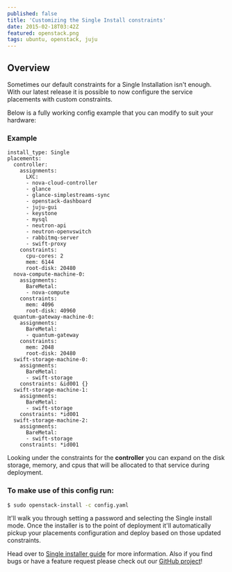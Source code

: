 ```yaml
---
published: false
title: 'Customizing the Single Install constraints'
date: 2015-02-18T03:42Z
featured: openstack.png
tags: ubuntu, openstack, juju
---
```

## Overview

Sometimes our default constraints for a Single Installation isn't enough. With our latest release it is possible to now configure the service placements with custom constraints.

Below is a fully working config example that you can modify to suit your hardware:

### Example

```
install_type: Single
placements:
  controller:
    assignments:
      LXC:
      - nova-cloud-controller
      - glance
      - glance-simplestreams-sync
      - openstack-dashboard
      - juju-gui
      - keystone
      - mysql
      - neutron-api
      - neutron-openvswitch
      - rabbitmq-server
      - swift-proxy
    constraints:
      cpu-cores: 2
      mem: 6144
      root-disk: 20480
  nova-compute-machine-0:
    assignments:
      BareMetal:
      - nova-compute
    constraints:
      mem: 4096
      root-disk: 40960
  quantum-gateway-machine-0:
    assignments:
      BareMetal:
      - quantum-gateway
    constraints:
      mem: 2048
      root-disk: 20480
  swift-storage-machine-0:
    assignments:
      BareMetal:
      - swift-storage
    constraints: &id001 {}
  swift-storage-machine-1:
    assignments:
      BareMetal:
      - swift-storage
    constraints: *id001
  swift-storage-machine-2:
    assignments:
      BareMetal:
      - swift-storage
    constraints: *id001
```

Looking under the constraints for the **controller** you can expand on
the disk storage, memory, and cpus that will be allocated to that
service during deployment.

### To make use of this config run:

```bash
$ sudo openstack-install -c config.yaml
```
It'll walk you through setting a password and selecting the Single
install mode. Once the installer is to the point of deployment it'll
automatically pickup your placements configuration and deploy based on
those updated constraints.

Head over to
[Single installer guide](http://ubuntu-cloud-installer.readthedocs.org/en/testing/single-installer.guide.html)
for more information. Also if you find bugs or have a feature request
please check out our
[GitHub project](https://github.com/Ubuntu-Solutions-Engineering/openstack-installer)!
